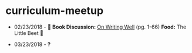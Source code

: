 # curriculum-meetup

- 02/23/2018 - 📖 **Book Discussion:** [On Writing Well](https://www.goodreads.com/book/show/53343.On_Writing_Well) (pg. 1-66) **Food:** The Little Beet 🥗

- 03/23/2018 - **?**
